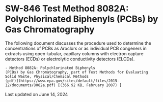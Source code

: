 
# SW-846 Test Method 8082A: Polychlorinated Biphenyls (PCBs) by Gas Chromatography  


The following document discusses the procedure used to determine the
concentrations of PCBs as Aroclors or as individual PCB congeners in
extracts using open-tubular, capillary columns with electron capture
detectors (ECDs) or electrolytic conductivity detectors (ELCDs).

    - Method 8082A: Polychlorinated Biphenyls
    (PCBs) by Gas Chromatography, part of Test Methods for Evaluating
    Solid Waste, Physical/Chemical Methods
    (pdf)](https://www.epa.gov/sites/default/files/2015-12/documents/8082a.pdf) [(366.92 KB, February 2007) ] 

Last updated on June 14, 2024

